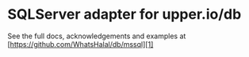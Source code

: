 # SQLServer adapter for upper.io/db

See the full docs, acknowledgements and examples at
[https://github.com/WhatsHalal/db/mssql][1]

[1]: https://github.com/WhatsHalal/db/mssql

